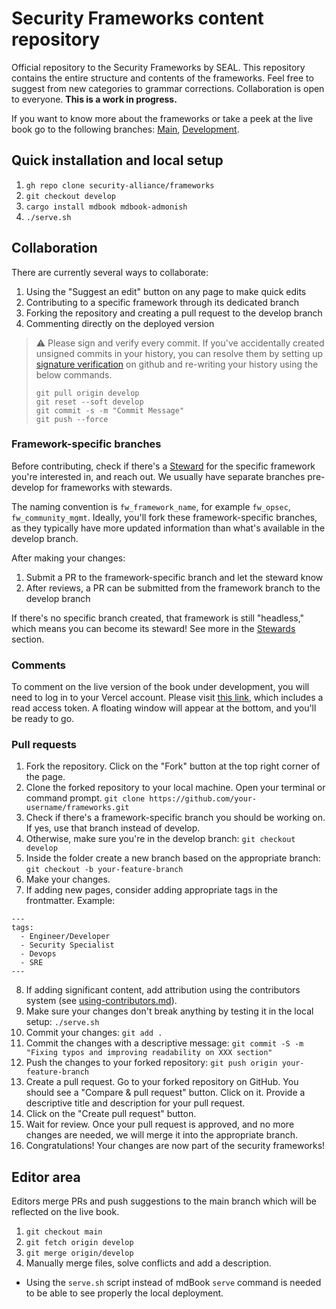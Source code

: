 # Security Frameworks content repository

Official repository to the Security Frameworks by SEAL. This repository contains the entire structure and contents of the frameworks. Feel free to suggest from new categories to grammar corrections. Collaboration is open to everyone. **This is a work in progress.**

If you want to know more about the frameworks or take a peek at the live book go to the following branches: [Main](frameworks.securityalliance.org), [Development](frameworks.securityalliance.dev).

## Quick installation and local setup

1. `gh repo clone security-alliance/frameworks`
2. `git checkout develop`
3. `cargo install mdbook mdbook-admonish`
4. `./serve.sh`

## Collaboration

There are currently several ways to collaborate:

1. Using the "Suggest an edit" button on any page to make quick edits
2. Contributing to a specific framework through its dedicated branch
3. Forking the repository and creating a pull request to the develop branch
4. Commenting directly on the deployed version

> ⚠️ Please sign and verify every commit. If you've accidentally created unsigned
> commits in your history, you can resolve them by setting up [signature verification](https://docs.github.com/en/authentication/managing-commit-signature-verification/about-commit-signature-verification#gpg-commit-signature-verification)
> on github and re-writing your history using the below commands.
>
> ```
> git pull origin develop
> git reset --soft develop
> git commit -s -m "Commit Message"
> git push --force
> ```

### Framework-specific branches

Before contributing, check if there's a [Steward](src/contribute/stewards.md) for the specific framework you're interested in, and reach out. We usually have separate branches pre-develop for frameworks with stewards.

The naming convention is `fw_framework_name`, for example `fw_opsec`, `fw_community_mgmt`. Ideally, you'll fork these framework-specific branches, as they typically have more updated information than what's available in the develop branch.

After making your changes:
1. Submit a PR to the framework-specific branch and let the steward know
2. After reviews, a PR can be submitted from the framework branch to the develop branch

If there's no specific branch created, that framework is still "headless," which means you can become its steward! See more in the [Stewards](src/contribute/stewards.md) section.

### Comments

To comment on the live version of the book under development, you will need to log in to your Vercel account. Please visit [this link](https://frameworks-git-develop-seal-frameworks.vercel.app/?_vercel_share=zOI0Q3riUfDv1Lq1IylFz2hXQzYPcmLp), which includes a read access token. A floating window will appear at the bottom, and you'll be ready to go.

### Pull requests

1. Fork the repository. Click on the "Fork" button at the top right corner of the page.
2. Clone the forked repository to your local machine. Open your terminal or command prompt.
   `git clone https://github.com/your-username/frameworks.git`
3. Check if there's a framework-specific branch you should be working on. If yes, use that branch instead of develop.
4. Otherwise, make sure you're in the develop branch:
   `git checkout develop`
5. Inside the folder create a new branch based on the appropriate branch:
   `git checkout -b your-feature-branch`
6. Make your changes.
7. If adding new pages, consider adding appropriate tags in the frontmatter. Example:

```
---
tags:
  - Engineer/Developer
  - Security Specialist
  - Devops
  - SRE
---
```

8. If adding significant content, add attribution using the contributors system (see [using-contributors.md](src/config/using-contributors.md)).
9. Make sure your changes don't break anything by testing it in the local setup:
   `./serve.sh`
10. Commit your changes:
    `git add .`
11. Commit the changes with a descriptive message:
    `git commit -S -m "Fixing typos and improving readability on XXX section"`
12. Push the changes to your forked repository:
    `git push origin your-feature-branch`
13. Create a pull request. Go to your forked repository on GitHub. You should see a "Compare & pull request" button. Click on it. Provide a descriptive title and description for your pull request.
14. Click on the "Create pull request" button.
15. Wait for review. Once your pull request is approved, and no more changes are needed, we will merge it into the appropriate branch.
16. Congratulations! Your changes are now part of the security frameworks!

## Editor area

Editors merge PRs and push suggestions to the main branch which will be reflected on the live book.

1. `git checkout main`
2. `git fetch origin develop`
3. `git merge origin/develop`
4. Manually merge files, solve conflicts and add a description.

- Using the `serve.sh` script instead of mdBook `serve` command is needed to be able to see properly the local deployment.
